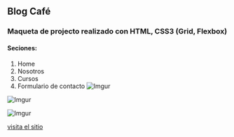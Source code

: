 ## Blog Café
### Maqueta de projecto realizado con HTML, CSS3 (Grid, Flexbox)
#### Seciones:
1. Home
2. Nosotros
3. Cursos
4. Formulario de contacto
![Imgur](https://i.imgur.com/iF6rU9G.jpg)

![Imgur](https://i.imgur.com/4Srfxv4.jpg)

![Imgur](https://i.imgur.com/kxBYeWy.jpg)

[visita el sitio][blog]

[blog]: https://blogcafeponch.netlify.app/
